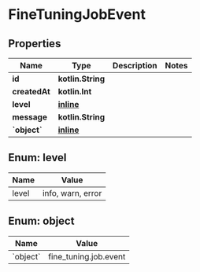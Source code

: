 
# FineTuningJobEvent

## Properties
| Name | Type | Description | Notes |
| ------------ | ------------- | ------------- | ------------- |
| **id** | **kotlin.String** |  |  |
| **createdAt** | **kotlin.Int** |  |  |
| **level** | [**inline**](#Level) |  |  |
| **message** | **kotlin.String** |  |  |
| **&#x60;object&#x60;** | [**inline**](#&#x60;Object&#x60;) |  |  |


<a id="Level"></a>
## Enum: level
| Name | Value |
| ---- | ----- |
| level | info, warn, error |


<a id="`Object`"></a>
## Enum: object
| Name | Value |
| ---- | ----- |
| &#x60;object&#x60; | fine_tuning.job.event |



